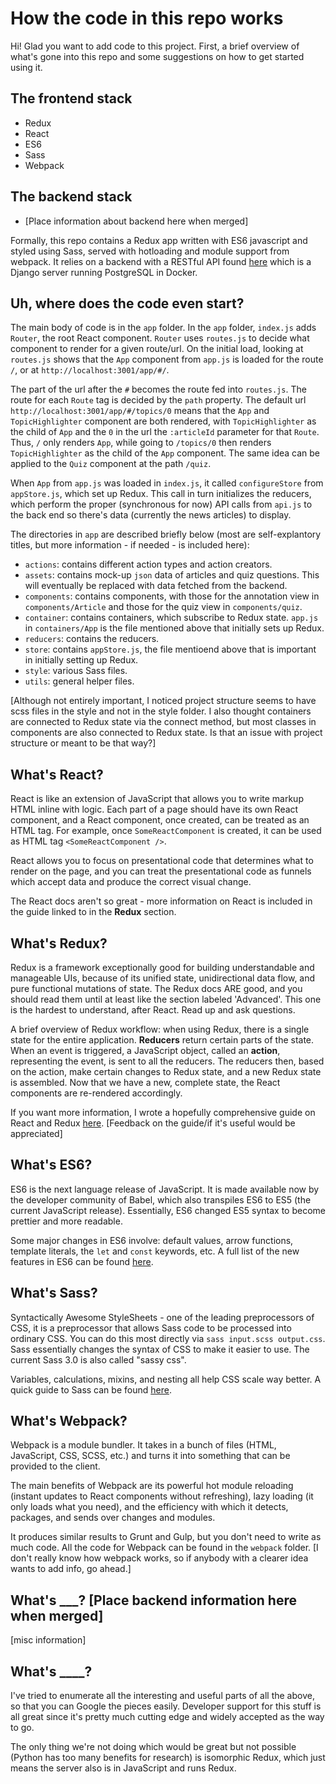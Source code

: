 How the code in this repo works
===
Hi! Glad you want to add code to this project. First, a brief overview of what's gone into this repo and some suggestions on how to get started using it.

The frontend stack
---
* Redux
* React
* ES6
* Sass
* Webpack

The backend stack
---
* [Place information about backend here when merged]

Formally, this repo contains a Redux app written with ES6 javascript and styled using Sass, served with hotloading and module support from webpack. It relies on a backend with a RESTful API found [here](https://github.com/Goodly/text-thresher-backend) which is a Django server running PostgreSQL in Docker.

Uh, where does the code even start?
---
The main body of code is in the `app` folder. In the `app` folder, `index.js` adds `Router`, the root React component. `Router` uses `routes.js` to decide what component to render for a given route/url. On the initial load, looking at `routes.js` shows that the `App` component from `app.js` is loaded for the route `/`, or at `http://localhost:3001/app/#/`. 

The part of the url after the `#` becomes the route fed into `routes.js`. The route for each `Route` tag is decided by the `path` property. The default url `http://localhost:3001/app/#/topics/0` means that the `App` and `TopicHighlighter` component are both rendered, with `TopicHighlighter` as the child of `App` and the `0` in the url the `:articleId` parameter for that `Route`. Thus, `/` only renders `App`, while going to `/topics/0` then renders `TopicHighlighter` as the child of the `App` component. The same idea can be applied to the `Quiz` component at the path `/quiz`.

When `App` from `app.js` was loaded in `index.js`, it called `configureStore` from `appStore.js`, which set up Redux. This call in turn initializes the reducers, which perform the proper (synchronous for now) API calls from `api.js` to the back end so there's data (currently the news articles) to display. 

The directories in `app` are described briefly below (most are self-explantory titles, but more information - if needed - is included here):

* `actions`: contains different action types and action creators.
* `assets`: contains mock-up `json` data of articles and quiz questions. This will eventually be replaced with data fetched from the backend.
* `components`: contains components, with those for the annotation view in `components/Article` and those for the quiz view in `components/quiz`.
* `container`: contains containers, which subscribe to Redux state. `app.js` in `containers/App` is the file mentioned above that initially sets up Redux.
* `reducers`: contains the reducers.
* `store`: contains `appStore.js`, the file mentioend above that is important in initially setting up Redux.
* `style`: various Sass files.
* `utils`: general helper files.

[Although not entirely important, I noticed project structure seems to have scss files in the style and not in the style folder. I also thought containers are connected to Redux state via the connect method, but most classes in components are also connected to Redux state. Is that an issue with project structure or meant to be that way?]

What's React?
---
React is like an extension of JavaScript that allows you to write markup HTML inline with logic. Each part of a page should have its own React component, and a React component, once created, can be treated as an HTML tag. For example, once `SomeReactComponent` is created, it can be used as HTML tag `<SomeReactComponent />`.

React allows you to focus on presentational code that determines what to render on the page, and you can treat the presentational code as funnels which accept data and produce the correct visual change.

The React docs aren't so great - more information on React is included in the guide linked to in the **Redux** section. 

What's Redux?
---
Redux is a framework exceptionally good for building understandable and manageable UIs, because of its unified state, unidirectional data flow, and pure functional mutations of state. The Redux docs ARE good, and you should read them until at least like the section labeled 'Advanced'. This one is the hardest to understand, after React. Read up and ask questions.

A brief overview of Redux workflow: when using Redux, there is a single state for the entire application. **Reducers** return certain parts of the state. When an event is triggered, a JavaScript object, called an **action**, representing the event, is sent to all the reducers. The reducers then, based on the action, make certain changes to Redux state, and a new Redux state is assembled. Now that we have a new, complete state, the React components are re-rendered accordingly.

If you want more information, I wrote a hopefully comprehensive guide on React and Redux [here](https://gist.github.com/JasmineDeng/764dcd7be22288fadfe95bc83f051cd8). [Feedback on the guide/if it's useful would be appreciated]

What's ES6?
---
ES6 is the next language release of JavaScript. It is made available now by the developer community of Babel, which also transpiles ES6 to ES5 (the current JavaScript release). Essentially, ES6 changed ES5 syntax to become prettier and more readable.

Some major changes in ES6 involve: default values, arrow functions, template literals, the `let` and `const` keywords, etc. A full list of the new features in ES6 can be found [here](http://es6-features.org/).

What's Sass?
--
Syntactically Awesome StyleSheets - one of the leading preprocessors of CSS, it is a preprocessor that allows Sass code to be processed into ordinary CSS. You can do this most directly via `sass input.scss output.css`. Sass essentially changes the syntax of CSS to make it easier to use. The current Sass 3.0 is also called "sassy css".

Variables, calculations, mixins, and nesting all help CSS scale way better. A quick guide to Sass can be found [here](http://sass-lang.com/guide).

What's Webpack?
---
Webpack is a module bundler. It takes in a bunch of files (HTML, JavaScript, CSS, SCSS, etc.) and turns it into something that can be provided to the client.

The main benefits of Webpack are its powerful hot module reloading (instant updates to React components without refreshing), lazy loading (it only loads what you need), and the efficiency with which it detects, packages, and sends over changes and modules. 

It produces similar results to Grunt and Gulp, but you don't need to write as much code. All the code for Webpack can be found in the `webpack` folder. [I don't really know how webpack works, so if anybody with a clearer idea wants to add info, go ahead.]

What's ___? [Place backend information here when merged]
---
[misc information]

What's ____?
---
I've tried to enumerate all the interesting and useful parts of all the above, so that you can Google the pieces easily. Developer support for this stuff is all great since it's pretty much cutting edge and widely accepted as the way to go. 

The only thing we're not doing which would be great but not possible (Python has too many benefits for research) is isomorphic Redux, which just means the server also is in JavaScript and runs Redux. 
